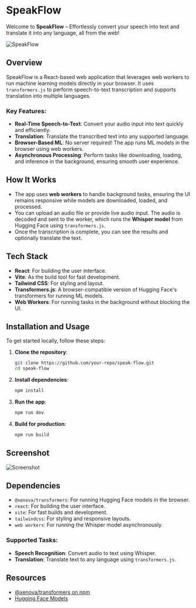 # SpeakFlow

Welcome to **SpeakFlow** – Effortlessly convert your speech into text and translate it into any language, all from the web!

![SpeakFlow](https://i.imgur.com/apsQ1yI.png)

## Overview

SpeakFlow is a React-based web application that leverages web workers to run machine learning models directly in your browser. It uses `transformers.js` to perform speech-to-text transcription and supports translation into multiple languages.

### Key Features:
- **Real-Time Speech-to-Text**: Convert your audio input into text quickly and efficiently.
- **Translation**: Translate the transcribed text into any supported language.
- **Browser-Based ML**: No server required! The app runs ML models in the browser using web workers.
- **Asynchronous Processing**: Perform tasks like downloading, loading, and inference in the background, ensuring smooth user experience.

## How It Works
- The app uses **web workers** to handle background tasks, ensuring the UI remains responsive while models are downloaded, loaded, and processed.
- You can upload an audio file or provide live audio input. The audio is decoded and sent to the worker, which runs the **Whisper model** from Hugging Face using `transformers.js`.
- Once the transcription is complete, you can see the results and optionally translate the text.

## Tech Stack
- **React**: For building the user interface.
- **Vite**: As the build tool for fast development.
- **Tailwind CSS**: For styling and layout.
- **Transformers.js**: A browser-compatible version of Hugging Face's transformers for running ML models.
- **Web Workers**: For running tasks in the background without blocking the UI.

## Installation and Usage

To get started locally, follow these steps:

1. **Clone the repository**:
   ```bash
   git clone https://github.com/your-repo/speak-flow.git
   cd speak-flow
   ```

2. **Install dependencies**:
   ```bash
   npm install
   ```

3. **Run the app**:
   ```bash
   npm run dev
   ```

4. **Build for production**:
   ```bash
   npm run build
   ```

## Screenshot
![Screenshot](https://i.imgur.com/apsQ1yI.png)

## Dependencies
- `@xenova/transformers`: For running Hugging Face models in the browser.
- `react`: For building the user interface.
- `vite`: For fast builds and development.
- `tailwindcss`: For styling and responsive layouts.
- `web workers`: For running the Whisper model asynchronously.

### Supported Tasks:
- **Speech Recognition**: Convert audio to text using Whisper.
- **Translation**: Translate text to any language using `transformers.js`.

## Resources
- [@xenova/transformers on npm](https://www.npmjs.com/package/@xenova/transformers)
- [Hugging Face Models](https://huggingface.co/models)

